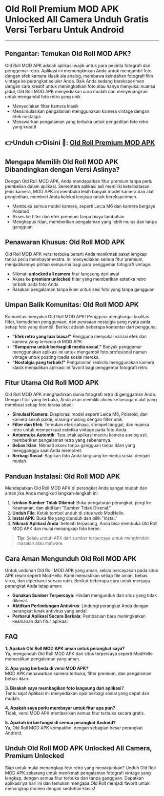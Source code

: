 # Old Roll Premium MOD APK Unlocked All Camera Unduh Gratis Versi Terbaru Untuk Android 

---

## Pengantar: Temukan Old Roll MOD APK?

Old Roll MOD APK adalah aplikasi wajib untuk para pecinta fotografi dan penggemar retro. Aplikasi ini memungkinkan Anda untuk mengambil foto dengan efek kamera klasik ala analog, membawa keindahan fotografi film vintage ke perangkat seluler Anda. Baik Anda sedang bereksperimen dengan cara kreatif untuk meningkatkan foto atau hanya menyukai nuansa jadul, Old Roll MOD APK menyediakan cara mudah dan menyenangkan untuk mengambil foto retro yang unik.

* Menyediakan filter kamera klasik
* Mensimulasikan pengalaman menggunakan kamera vintage dengan efek nostalgia
* Menawarkan pengalaman yang terbuka untuk pengeditan foto retro yang kreatif


## 👉Unduh 👉Disini 📸: [Old Roll Premium MOD APK](https://modhello.com/oldroll/)

## Mengapa Memilih Old Roll MOD APK Dibandingkan dengan Versi Aslinya?

Dengan Old Roll MOD APK, Anda mendapatkan fitur premium tanpa perlu pembelian dalam aplikasi. Sementara aplikasi asli memiliki keterbatasan jenis kamera, MOD APK ini membuka lebih banyak model kamera dan alat pengeditan, memberi Anda koleksi lengkap untuk bereksperimen.

* Membuka semua model kamera, seperti Leica M6 dan kamera bergaya Polaroid
* Akses ke filter dan efek premium tanpa biaya tambahan
* Menghapus iklan, memberikan pengalaman yang lebih mulus dan tanpa gangguan

## Penawaran Khusus: Old Roll MOD APK

Old Roll MOD APK versi terbuka berarti Anda menikmati paket lengkap tanpa perlu membayar ekstra. Ini menyediakan semua fitur premium, menjadikannya pilihan sempurna bagi para penggemar fotografi vintage.

* Nikmati **unlocked all camera** fitur langsung dari awal
* Akses ke **premium unlocked** filter yang memberikan estetika retro terbaik pada foto Anda
* Rasakan pengalaman tanpa iklan untuk sesi foto yang tanpa gangguan

## Umpan Balik Komunitas: Old Roll MOD APK

Komunitas menyukai Old Roll MOD APK! Pengguna menghargai kualitas filter, kemudahan penggunaan, dan perasaan nostalgia yang nyata pada setiap foto yang diambil. Berikut adalah beberapa komentar dari pengguna:

* **"Efek retro yang luar biasa!"** Pengguna menyukai variasi efek dan kamera yang tersedia di MOD APK.
* **"Sempurna untuk berbagi di media sosial."** Banyak penggemar menggunakan aplikasi ini untuk mengambil foto profesional namun vintage untuk posting media sosial mereka.
* **"Nostalgia yang terbaik!"** Pengalaman realistis menggunakan kamera klasik menjadikan aplikasi ini favorit bagi penggemar fotografi retro.

## Fitur Utama Old Roll MOD APK

Old Roll MOD APK menghadirkan dunia fotografi retro di genggaman Anda. Dengan fitur yang terbuka, Anda akan memiliki akses ke beragam alat yang membuat setiap foto terasa abadi.

- **Simulasi Kamera**: Eksplorasi model seperti Leica M6, Polaroid, dan kamera sekali pakai, masing-masing dengan filter unik.
- **Filter dan Efek**: Temukan efek cahaya, stempel tanggal, dan nuansa retro untuk memperkuat estetika vintage pada foto Anda.
- **Antarmuka Autentik**: Tata letak aplikasi meniru kamera analog asli, memberikan pengalaman retro yang sebenarnya.
- **Bebas Iklan**: Nikmati akses tanpa gangguan tanpa iklan yang mengganggu saat Anda memotret.
- **Berbagi Sosial**: Bagikan foto Anda langsung ke media sosial dengan mudah.

## Panduan Instalasi: Old Roll MOD APK

Mendapatkan Old Roll MOD APK di perangkat Anda sangat mudah dan aman jika Anda mengikuti langkah-langkah ini:

1. **Izinkan Sumber Tidak Dikenal**: Buka pengaturan perangkat, pergi ke Keamanan, dan aktifkan "Sumber Tidak Dikenal."
2. **Unduh File**: Ketuk tombol unduh di situs web ModHello.
3. **Instal APK**: Buka file yang diunduh dan pilih "Instal."
4. **Nikmati Aplikasi Anda**: Setelah terpasang, Anda bisa membuka Old Roll MOD APK dan mulai menangkap foto keren.

> **Tip**: Selalu unduh APK dari sumber terpercaya untuk menghindari masalah atau malware.

## Cara Aman Mengunduh Old Roll MOD APK

Untuk unduhan Old Roll MOD APK yang aman, selalu percayakan pada situs APK resmi seperti ModHello. Kami memastikan setiap file aman, bebas virus, dan diperbarui secara rutin. Berikut beberapa cara untuk menjaga perangkat Anda tetap aman:

* **Gunakan Sumber Terpercaya**: Hindari mengunduh dari situs yang tidak dikenal.
* **Aktifkan Perlindungan Antivirus**: Lindungi perangkat Anda dengan perangkat lunak antivirus yang andal.
* **Perbarui Aplikasi Secara Berkala**: Pembaruan baru meningkatkan keamanan dan fitur aplikasi.

## FAQ

**1. Apakah Old Roll MOD APK aman untuk perangkat saya?**  
Ya, mengunduh Old Roll MOD APK dari situs terpercaya seperti ModHello memastikan pengalaman yang aman.

**2. Apa yang berbeda di versi MOD APK?**  
MOD APK menawarkan kamera terbuka, filter premium, dan pengalaman bebas iklan.

**3. Bisakah saya membagikan foto langsung dari aplikasi?**  
Tentu saja! Aplikasi ini menyediakan opsi berbagi sosial yang cepat dan mudah.

**4. Apakah saya perlu membayar untuk fitur apa pun?**  
Tidak, versi MOD APK memberikan semua fitur terbuka secara gratis.

**5. Apakah ini berfungsi di semua perangkat Android?**  
Ya, Old Roll MOD APK kompatibel dengan sebagian besar perangkat Android.

## Unduh Old Roll MOD APK Unlocked All Camera, Premium Unlocked

Siap untuk mulai menangkap foto retro yang menakjubkan? Unduh Old Roll MOD APK sekarang untuk menikmati pengalaman fotografi vintage yang lengkap, dengan semua fitur terbuka dan tanpa gangguan. Dapatkan aplikasinya hari ini dan temukan mengapa Old Roll menjadi favorit untuk menangkap momen dengan sentuhan klasik!
